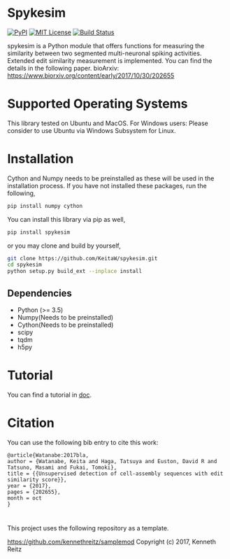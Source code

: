 # Spykesim
[![PyPI](https://img.shields.io/pypi/v/spykesim.svg)](https://pypi.org/project/spykesim/0.1.0/)
[![MIT License](http://img.shields.io/badge/license-MIT-blue.svg?style=flat)](LICENSE)
[![Build Status](https://travis-ci.org/KeitaW/spykesim.svg?branch=master)](https://travis-ci.org/KeitaW/spykesim)

spykesim is a Python module that offers functions for measuring the similarity between two segmented multi-neuronal spiking activities.
Extended edit similarity measurement is implemented. You can find the details in the following paper.
bioArxiv: https://www.biorxiv.org/content/early/2017/10/30/202655
# Supported Operating Systems
This library tested on Ubuntu and MacOS.
For Windows users: Please consider to use Ubuntu via Windows Subsystem for Linux.

# Installation
Cython and Numpy needs to be preinstalled as these will be used in the installation process.
If you have not installed these packages, run the following,
```bash
pip install numpy cython
```
You can install this library via pip as well,
```bash
pip install spykesim
```
or you may clone and build by yourself,
```bash
git clone https://github.com/KeitaW/spykesim.git
cd spykesim
python setup.py build_ext --inplace install
```

## Dependencies

- Python (>= 3.5)
- Numpy(Needs to be preinstalled)
- Cython(Needs to be preinstalled)
- scipy
- tqdm
- h5py

# Tutorial 
You can find a tutorial in [doc](https://github.com/KeitaW/spykesim/blob/master/docs/tutorial.ipynb).

# Citation
You can use the following bib entry to cite this work:
```
@article{Watanabe:2017bla,
author = {Watanabe, Keita and Haga, Tatsuya and Euston, David R and Tatsuno, Masami and Fukai, Tomoki},
title = {{Unsupervised detection of cell-assembly sequences with edit similarity score}},
year = {2017},
pages = {202655},
month = oct
}
```

# 


This project uses the following repository as a template.

https://github.com/kennethreitz/samplemod 
Copyright (c) 2017, Kenneth Reitz
